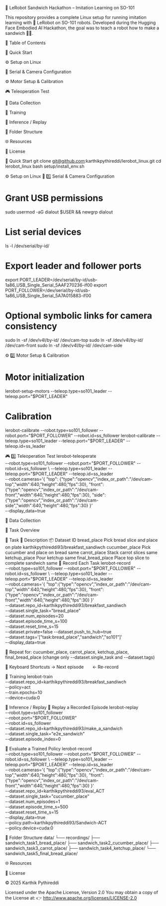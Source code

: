 🥪 LeRobot Sandwich Hackathon – Imitation Learning on SO-101

This repository provides a complete Linux setup for running imitation learning with 🤗 LeRobot
 on SO-101 robots.
Developed during the Hugging Face Embodied AI Hackathon, the goal was to teach a robot how to make a sandwich 🧠🤖.

🧭 Table of Contents

🚀 Quick Start

⚙️ Setup on Linux

🔌 Serial & Camera Configuration

⚙️ Motor Setup & Calibration

🎮 Teleoperation Test

🎥 Data Collection

🧠 Training

🤖 Inference / Replay

📂 Folder Structure

🌐 Resources

📜 License

🚀 Quick Start
git clone git@github.com:karthikpythireddi/lerobot_linux.git
cd lerobot_linux
bash setup/install_env.sh

⚙️ Setup on Linux
🔌 1️⃣ Serial & Camera Configuration
# Grant USB permissions
sudo usermod -aG dialout $USER && newgrp dialout

# List serial devices
ls -l /dev/serial/by-id/

# Export leader and follower ports
export PORT_LEADER=/dev/serial/by-id/usb-1a86_USB_Single_Serial_5AAF270236-if00
export PORT_FOLLOWER=/dev/serial/by-id/usb-1a86_USB_Single_Serial_5A7A015883-if00

# Optional symbolic links for camera consistency
sudo ln -sf /dev/v4l/by-id/<TOP-CAM-ID>   /dev/cam-top
sudo ln -sf /dev/v4l/by-id/<FRONT-CAM-ID> /dev/cam-front
sudo ln -sf /dev/v4l/by-id/<SIDE-CAM-ID>  /dev/cam-side

⚙️ 2️⃣ Motor Setup & Calibration
# Motor initialization
lerobot-setup-motors --teleop.type=so101_leader --teleop.port="$PORT_LEADER"

# Calibration
lerobot-calibrate --robot.type=so101_follower --robot.port="$PORT_FOLLOWER" --robot.id=ss_follower
lerobot-calibrate --teleop.type=so101_leader  --teleop.port="$PORT_LEADER"  --teleop.id=ss_leader

🎮 3️⃣ Teleoperation Test
lerobot-teleoperate \
  --robot.type=so101_follower --robot.port="$PORT_FOLLOWER" --robot.id=ss_follower \
  --teleop.type=so101_leader  --teleop.port="$PORT_LEADER"  --teleop.id=ss_leader \
  --robot.cameras='{
    "top":   {"type":"opencv","index_or_path":"/dev/cam-top","width":640,"height":480,"fps":30},
    "front": {"type":"opencv","index_or_path":"/dev/cam-front","width":640,"height":480,"fps":30},
    "side":  {"type":"opencv","index_or_path":"/dev/cam-side","width":640,"height":480,"fps":30}
  }' \
  --display_data=true

🎥 Data Collection

🧩 Task Overview

🧠 Task	📝 Description	📦 Dataset ID
bread_place	Pick bread slice and place on plate	karthikpythireddi93/breakfast_sandiwch
cucumber_place	Pick cucumber and place on bread	same
carrot_place	Stack carrot slices	same
ketchup_place	Pour ketchup	same
final_bread_place	Place top slice to complete sandwich	same
📸 Record Each Task
lerobot-record \
  --robot.type=so101_follower --robot.port="$PORT_FOLLOWER" --robot.id=ss_follower \
  --teleop.type=so101_leader  --teleop.port="$PORT_LEADER"  --teleop.id=ss_leader \
  --robot.cameras='{
    "top":{"type":"opencv","index_or_path":"/dev/cam-top","width":640,"height":480,"fps":30},
    "front":{"type":"opencv","index_or_path":"/dev/cam-front","width":640,"height":480,"fps":30}
  }' \
  --dataset.repo_id=karthikpythireddi93/breakfast_sandiwch \
  --dataset.single_task="bread_place" \
  --dataset.num_episodes=20 \
  --dataset.episode_time_s=100 \
  --dataset.reset_time_s=15 \
  --dataset.private=false --dataset.push_to_hub=true \
  --dataset.tags='["task:bread_place","sandwich","so101"]' \
  --display_data=true


🔁 Repeat for:
cucumber_place, carrot_place, ketchup_place, final_bread_place
(change only --dataset.single_task and --dataset.tags)

🎹 Keyboard Shortcuts
→ Next episode  ← Re-record

🧠 Training
lerobot-train \
  --dataset.repo_id=karthikpythireddi93/breakfast_sandiwch \
  --policy=act \
  --train.epochs=10 \
  --device=cuda:0

🤖 Inference / Replay
🔁 Replay a Recorded Episode
lerobot-replay \
  --robot.type=so101_follower \
  --robot.port="$PORT_FOLLOWER" \
  --robot.id=ss_follower \
  --dataset.repo_id=karthikpythireddi93/make_a_sandwich \
  --dataset.single_task="e2e_sandwich" \
  --dataset.episode_index=0

🧩 Evaluate a Trained Policy
lerobot-record \
  --robot.type=so101_follower --robot.port="$PORT_FOLLOWER" --robot.id=ss_follower \
  --teleop.type=so101_leader  --teleop.port="$PORT_LEADER"  --teleop.id=ss_leader \
  --robot.cameras='{
    "top":{"type":"opencv","index_or_path":"/dev/cam-top","width":640,"height":480,"fps":30},
    "front":{"type":"opencv","index_or_path":"/dev/cam-front","width":640,"height":480,"fps":30}
  }' \
  --dataset.repo_id=karthikpythireddi93/eval_ACT \
  --dataset.single_task="cucumber_place" \
  --dataset.num_episodes=1 \
  --dataset.episode_time_s=500 \
  --dataset.reset_time_s=15 \
  --display_data=true \
  --policy.path=karthikpythireddi93/Sandwich-ACT \
  --policy.device=cuda:0

📂 Folder Structure
data/
└── recordings/
    ├── sandwich_task1_bread_place/
    ├── sandwich_task2_cucumber_place/
    ├── sandwich_task3_carrot_place/
    ├── sandwich_task4_ketchup_place/
    └── sandwich_task5_final_bread_place/

🌐 Resources

📜 License

© 2025 Karthik Pythireddi

Licensed under the Apache License, Version 2.0
You may obtain a copy of the License at:
👉 http://www.apache.org/licenses/LICENSE-2.0
